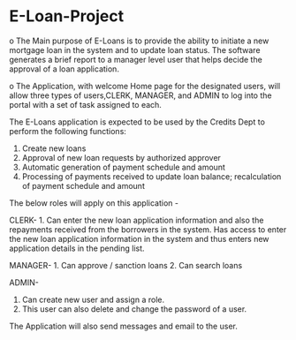 # E-Loan-Project

o The Main purpose of E-Loans is to provide the ability to initiate a new mortgage loan in the system and to update loan status. The software generates a brief report to a manager level user that helps decide the approval of a loan application.

o The Application, with welcome Home page for the designated users, will allow three types of users,CLERK, MANAGER, and ADMIN to log into the portal with a set of task assigned to each.

The E-Loans application is expected to be used by the Credits Dept to perform the following functions:
   
   1. Create new loans
   2. Approval of new loan requests by authorized approver
   3. Automatic generation of payment schedule and amount
   4. Processing of payments received to update loan balance; recalculation of payment schedule and amount

The below roles will apply on this application -

CLERK-
    1. Can enter the new loan application information and also the repayments received from the borrowers in the system. Has access to enter the new loan application information          in the system and thus enters new application details in the pending list.

MANAGER-
    1. Can approve / sanction loans
    2. Can search loans
   
ADMIN-
   1. Can create new user and assign a role. 
   2. This user can also delete and change the password of a user.


The Application will also send messages and email to the user.
